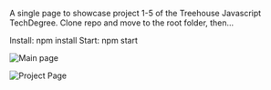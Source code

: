 A single page to showcase project 1-5 of the Treehouse Javascript TechDegree.
Clone repo and move to the root folder, then...

Install:  npm install
Start: npm start 


![Main page](https://github.com/TheRealSvc/treehouseJS_6_Express/public/images/showcase_1.png)

![Project Page](https://github.com/TheRealSvc/treehouseJS_6_Express/public/images/showcase_2.png)
